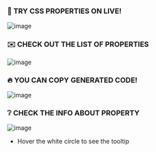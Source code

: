 ### 👻 TRY CSS PROPERTIES ON LIVE!
![image](https://github.com/Adiksuu/css-properties/assets/75419729/b6186f32-b421-4f67-ac30-e733888ac72b)

### ✉️ CHECK OUT THE LIST OF PROPERTIES
![image](https://github.com/Adiksuu/css-properties/assets/75419729/eea01701-3342-4ab4-9cba-855a3e75ac49)

### 🔥 YOU CAN COPY GENERATED CODE!
![image](https://github.com/Adiksuu/css-properties/assets/75419729/93c9f0fd-14b6-42c0-9c44-7d32a3bd8fc3)

### ❔ CHECK THE INFO ABOUT PROPERTY
![image](https://github.com/Adiksuu/css-properties/assets/75419729/4989fa77-8bdf-47ce-810e-785eab58aca2)

- Hover the white circle to see the tooltip 
